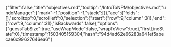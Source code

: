 {"filter":false,"title":"objectives.md","tooltip":"/IntroToNPM/objectives.md","undoManager":{"mark":-1,"position":-1,"stack":[]},"ace":{"folds":[],"scrolltop":0,"scrollleft":0,"selection":{"start":{"row":9,"column":31},"end":{"row":9,"column":31},"isBackwards":false},"options":{"guessTabSize":true,"useWrapMode":false,"wrapToView":true},"firstLineState":0},"timestamp":1503405159304,"hash":"94d4ad62e66283a641ef5abecae6c99627646ea6"}